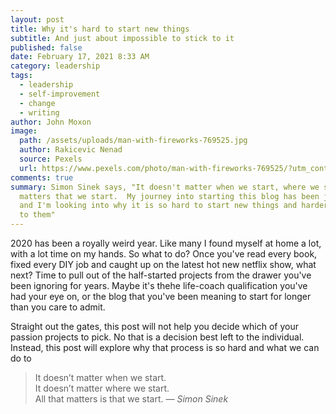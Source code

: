 ```yaml
---
layout: post
title: Why it's hard to start new things
subtitle: And just about impossible to stick to it
published: false
date: February 17, 2021 8:33 AM
category: leadership
tags:
  - leadership
  - self-improvement
  - change
  - writing
author: John Moxon
image:
  path: /assets/uploads/man-with-fireworks-769525.jpg
  author: Rakicevic Nenad
  source: Pexels
  url: https://www.pexels.com/photo/man-with-fireworks-769525/?utm_content=attributionCopyText&utm_medium=referral&utm_source=pexels
comments: true
summary: Simon Sinek says, "It doesn't matter when we start, where we start, it
  matters that we start.  My journey into starting this blog has been just that
  and I'm looking into why it is so hard to start new things and harder to stick
  to them"
---
```

2020 has been a royally weird year. Like many I found myself at home a lot, with a lot time on my hands. So what to do? Once you've read every book, fixed every DIY job and caught up on the latest hot new netflix show, what next? Time to pull out of the half-started projects from the drawer you've been ignoring for years. Maybe it's thehe life-coach qualification you've had your eye on, or the blog that you've been meaning to start for longer than you care to admit.

Straight out the gates, this post will not help you decide which of your passion projects to pick. No that is a decision best left to the individual. Instead, this post will explore why that process is so hard and what we can do to 

> It doesn’t matter when we start. <br>
> It doesn’t matter where we start. <br>
> All that matters is that we start.
> <cite>&mdash; Simon Sinek</cite>
